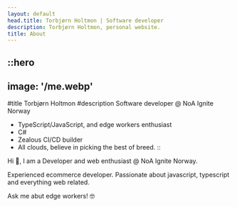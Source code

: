 ```yaml
---
layout: default
head.title: Torbjørn Holtmon | Software developer
description: Torbjørn Holtmon, personal website.
title: About
---
```


::hero
---
image: '/me.webp'
---
#title
Torbjørn Holtmon
#description
Software developer @ NoA Ignite Norway

- TypeScript/JavaScript, and edge workers enthusiast
- C#
- Zealous CI/CD builder
- All clouds, believe in picking the best of breed.
::

Hi 👋, I am a Developer and web enthusiast @ NoA Ignite Norway.

Experienced ecommerce developer. Passionate about javascript, typescript and everything web related. 

Ask me abut edge workers! 🤓


